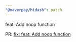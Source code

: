 ```yaml
---
"@naverpay/hidash": patch
---
```


feat: Add noop function

PR: [fix: feat: Add noop function](https://github.com/NaverPayDev/hidash/pull/207)
